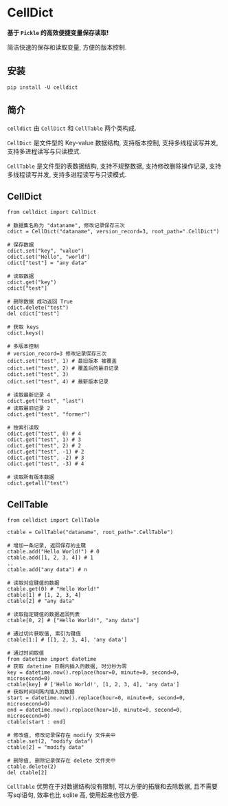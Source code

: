 # CellDict

**基于 `Pickle` 的高效便捷变量保存读取!**

简洁快速的保存和读取变量, 方便的版本控制.

## 安装

    pip install -U celldict

## 简介

`celldict` 由 `CellDict` 和 `CellTable` 两个类构成.

`CellDict` 是文件型的 Key-value 数据结构, 支持版本控制, 支持多线程读写并发, 支持多进程读写与只读模式.

`CellTable` 是文件型的表数据结构, 支持不规整数据, 支持修改删除操作记录, 支持多线程读写并发, 支持多进程读写与只读模式.

## CellDict
```
from celldict import CellDict

# 数据集名称为 "dataname", 修改记录保存三次
cdict = CellDict("dataname", version_record=3, root_path=".CellDict")

# 保存数据
cdict.set("key", "value")
cdict.set("Hello", "world")
cdict["test"] = "any data"

# 读取数据
cdict.get("key")
cdict["test"]

# 删除数据 成功返回 True
cdict.delete("test")
del cdict["test"]

# 获取 keys
cdict.keys()

# 多版本控制
# version_record=3 修改记录保存三次
cdict.set("test", 1) # 最旧版本 被覆盖
cdict.set("test", 2) # 覆盖后的最旧记录
cdict.set("test", 3)
cdict.set("test", 4) # 最新版本记录

# 读取最新记录 4
cdict.get("test", "last")
# 读取最旧记录 2
cdict.get("test", "former")

# 按索引读取
cdict.get("test", 0) # 4
cdict.get("test", 1) # 3
cdict.get("test", 2) # 2
cdict.get("test", -1) # 2
cdict.get("test", -2) # 3
cdict.get("test", -3) # 4

# 读取所有版本数据
cdict.getall("test")
```

## CellTable
```
from celldict import CellTable

ctable = CellTable("dataname", root_path=".CellTable")

# 增加一条记录, 返回保存的主键
ctable.add("Hello World!") # 0
ctable.add([1, 2, 3, 4]) # 1
..
ctable.add("any data") # n

# 读取对应键值的数据
ctable.get(0) # "Hello World!"
ctable[1] # [1, 2, 3, 4]
ctable[2] # "any data"

# 读取指定键值的数据返回列表
ctable[0, 2] # ["Hello World!", "any data"]

# 通过切片获取值, 索引为键值
ctable[1:] # [[1, 2, 3, 4], 'any data']

# 通过时间取值
from datetime import datetime
# 获取 datetime 日期内插入的数据, 时分秒为零
key = datetime.now().replace(hour=0, minute=0, second=0, microsecond=0)
ctable[key] # ['Hello World!', [1, 2, 3, 4], 'any data']
# 获取时间间隔内插入的数据
start = datetime.now().replace(hour=0, minute=0, second=0, microsecond=0)
end = datetime.now().replace(hour=10, minute=0, second=0, microsecond=0)
ctable[start : end]

# 修改值, 修改记录保存在 modify 文件夹中
ctable.set(2, "modify data")
ctable[2] = "modify data"

# 删除值, 删除记录保存在 delete 文件夹中
ctable.delete(2)
del ctable[2]
```

`CellTable` 优势在于对数据结构没有限制, 可以方便的拓展和去除数据, 且不需要写sql语句, 效率也比 sqlite 高, 使用起来也很方便.